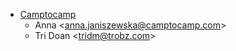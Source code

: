 - [Camptocamp](https://www.camptocamp.com)
  - Anna \<<anna.janiszewska@camptocamp.com>\>
  - Tri Doan \<<tridm@trobz.com>\>

